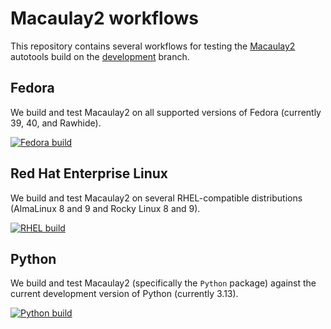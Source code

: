 # Macaulay2 workflows

This repository contains several workflows for testing the [Macaulay2](https://macaulay2.com) autotools build on the [development](https://github.com/Macaulay2/M2/tree/development) branch.

## Fedora
We build and test Macaulay2 on all supported versions of Fedora (currently 39, 40, and Rawhide).

[![Fedora build](https://github.com/d-torrance/M2-workflows/actions/workflows/fedora.yml/badge.svg)](https://github.com/d-torrance/M2-workflows/actions/workflows/fedora.yml)

## Red Hat Enterprise Linux

We build and test Macaulay2 on several RHEL-compatible distributions (AlmaLinux 8 and 9 and Rocky Linux 8 and 9).

[![RHEL build](https://github.com/d-torrance/M2-workflows/actions/workflows/rhel.yml/badge.svg)](https://github.com/d-torrance/M2-workflows/actions/workflows/rhel.yml)

## Python
We build and test Macaulay2 (specifically the `Python` package) against the current development version of Python (currently 3.13).

[![Python build](https://github.com/d-torrance/M2-workflows/actions/workflows/python.yml/badge.svg)](https://github.com/d-torrance/M2-workflows/actions/workflows/python.yml)

